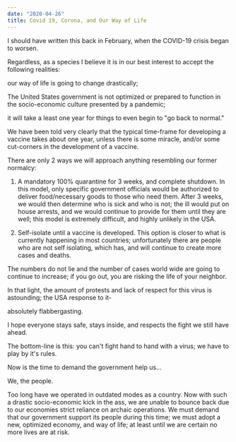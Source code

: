 ```yaml
---
date: "2020-04-26"
title: Covid 19, Corona, and Our Way of Life
---
```

I should have written this back in February, when the COVID-19 crisis began to worsen. 

Regardless, as a species I believe it is in our best interest to accept the following realities:

our way of life is going to change drastically;

The United States government is not optimized or prepared to function in the socio-economic culture presented by a pandemic;

it will take a least one year for things to even begin to "go back to normal."

We have been told very clearly that the typical time-frame for developing a vaccine takes about one year, unless there is some miracle, and/or some cut-corners in the development of a vaccine.

There are only 2 ways we will approach anything resembling our former normalcy:

1. A mandatory 100% quarantine for 3 weeks, and complete shutdown. In this model, only specific government officials would be authorized to deliver food/necessary goods to those who need them. After 3 weeks, we would then determine who is sick and who is not; the ill would put on house arrests, and we would continue to provide for them until they are well; this model is extremely difficult, and highly unlikely in the USA.

2. Self-isolate until a vaccine is developed. This option is closer to what is currently happening in most countries; unfortunately there are people who are not self isolating, which has, and will continue to create more cases and deaths.

The numbers do not lie and the number of cases world wide are going to continue to increase; if you go out, you are risking the life of your neighbor.

In that light, the amount of protests and lack of respect for this virus is astounding; the USA response to it- 

absolutely flabbergasting.

I hope everyone stays safe, stays inside, and respects the fight we still have ahead.

The bottom-line is this: you can't fight hand to hand with a virus; we have to play by it's rules.

Now is the time to demand the government help us... 

We, the people.

Too long have we operated in outdated modes as a country. Now with such a drastic socio-economic kick in the ass, we are unable to bounce back due to our economies strict reliance on archaic operations. We must demand that our government support its people during this time; we must adopt a new, optimized economy, and way of life; at least until we are certain no more lives are at risk.